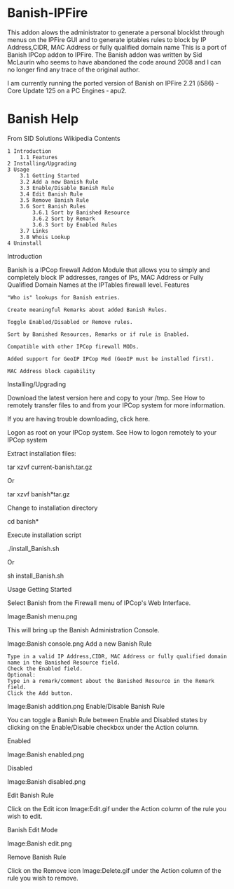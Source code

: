 # Banish-IPFire
This addon alows the administrator to generate a personal blocklst through menus on the IPFire GUI and to generate iptables rules to block by IP Address,CIDR, MAC Address or fully qualified domain name 
This is a port of Banish IPCop addon to IPFire. The Banish addon was written by Sid McLaurin who seems to have abandoned the code around 2008 and I can no longer find any trace of the original author.

I am currently running the ported version of Banish on IPFire 2.21 (i586) - Core Update 125 on a PC Engines ‐ apu2.

# Banish Help
From SID Solutions Wikipedia
Contents

    1 Introduction
        1.1 Features
    2 Installing/Upgrading
    3 Usage
        3.1 Getting Started
        3.2 Add a new Banish Rule
        3.3 Enable/Disable Banish Rule
        3.4 Edit Banish Rule
        3.5 Remove Banish Rule
        3.6 Sort Banish Rules
            3.6.1 Sort by Banished Resource
            3.6.2 Sort by Remark
            3.6.3 Sort by Enabled Rules
        3.7 Links
        3.8 Whois Lookup
    4 Uninstall

Introduction

Banish is a IPCop firewall Addon Module that allows you to simply and completely block IP addresses, ranges of IPs, MAC Address or Fully Qualified Domain Names at the IPTables firewall level.
Features

    "Who is" lookups for Banish entries.

    Create meaningful Remarks about added Banish Rules.

    Toggle Enabled/Disabled or Remove rules.

    Sort by Banished Resources, Remarks or if rule is Enabled.

    Compatible with other IPCop firewall MODs.

    Added support for GeoIP IPCop Mod (GeoIP must be installed first).

    MAC Address block capability

Installing/Upgrading

Download the latest version here and copy to your /tmp. See How to remotely transfer files to and from your IPCop system for more information.

If you are having trouble downloading, click here.


Logon as root on your IPCop system. See How to logon remotely to your IPCop system


Extract installation files:

 tar xzvf current-banish.tar.gz

Or

 tar xzvf banish*tar.gz

Change to installation directory

 cd banish*

Execute installation script

 ./install_Banish.sh

Or

 sh install_Banish.sh

Usage
Getting Started

Select Banish from the Firewall menu of IPCop's Web Interface.


Image:Banish menu.png


This will bring up the Banish Administration Console.


Image:Banish console.png
Add a new Banish Rule

    Type in a valid IP Address,CIDR, MAC Address or fully qualified domain name in the Banished Resource field.
    Check the Enabled field.
    Optional:
    Type in a remark/comment about the Banished Resource in the Remark field.
    Click the Add button.


Image:Banish addition.png
Enable/Disable Banish Rule

You can toggle a Banish Rule between Enable and Disabled states by clicking on the Enable/Disable checkbox under the Action column.

Enabled

Image:Banish enabled.png


Disabled

Image:Banish disabled.png


Edit Banish Rule

Click on the Edit icon Image:Edit.gif under the Action column of the rule you wish to edit.

Banish Edit Mode


Image:Banish edit.png


Remove Banish Rule

Click on the Remove icon Image:Delete.gif under the Action column of the rule you wish to remove.


